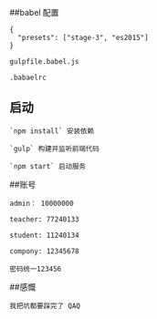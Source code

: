 ##babel 配置

    {
      "presets": ["stage-3", "es2015"]
    }

    gulpfile.babel.js

    .babaelrc


## 启动


	`npm install` 安装依赖

	`gulp` 构建并监听前端代码

	`npm start` 启动服务


##账号

    admin： 10000000

    teacher: 77240133

    student: 11240134

    compony: 12345678

    密码统一123456

##感慨
	
	我把坑都要踩完了 QAQ